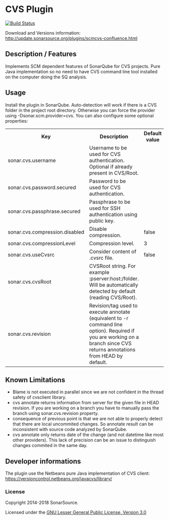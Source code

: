 # CVS Plugin

[![Build Status](https://travis-ci.org/SonarQubeCommunity/sonar-scm-cvs.svg?branch=master)](https://travis-ci.org/SonarQubeCommunity/sonar-scm-cvs)

Download and Versions information: http://update.sonarsource.org/plugins/scmcvs-confluence.html

## Description / Features
Implements SCM dependent features of SonarQube for CVS projects. Pure Java implementation so no need to have CVS command line tool installed on the computer doing the SQ analysis.

## Usage
Install the plugin in SonarQube. Auto-detection will work if there is a CVS folder in the project root directory. Otherwise you can force the provider using -Dsonar.scm.provider=cvs.
You can also configure some optional properties:

<table>
<tr><th>Key</th><th>Description</th><th>Default value</th></tr>
<tr><td>sonar.cvs.username</td>
	<td>Username to be used for CVS authentication. Optional if already present in CVS/Root.</td></tr>
<tr><td>sonar.cvs.password.secured</td>
	<td>Password to be used for CVS authentication.</td></tr>
<tr><td>sonar.cvs.passphrase.secured</td>
	<td>Passphrase to be used for SSH authentication using public key.</td></tr>
<tr><td>sonar.cvs.compression.disabled</td>
	<td>Disable compression.</td>
	<td>false</td></tr>
<tr><td>sonar.cvs.compressionLevel</td>
	<td>Compression level.</td>
	<td>3</td></tr>
<tr><td>sonar.cvs.useCvsrc</td>
	<td>Consider content of .cvsrc file.</td>
	<td>false</td></tr>
<tr><td>sonar.cvs.cvsRoot</td>
	<td>CVSRoot string. For example :pserver:host:/folder. Will be automatically detected by default (reading CVS/Root).</td></tr>
<tr><td>sonar.cvs.revision</td>
	<td>Revision/tag used to execute annotate (equivalent to -r command line option). Required if you are working on a branch since CVS returns annotations from HEAD by default.</td></tr>
</table>

## Known Limitations
* Blame is not executed in parallel since we are not confident in the thread safety of cvsclient library.
* cvs annotate <afile> returns information from server for the given file in HEAD revision. If you are working on a branch you have to manually pass the branch using sonar.cvs.revision property.
* consequence of previous point is that we are not able to properly detect that there are local uncommited changes. So annotate result can be inconsistent with source code analyzed by SonarQube.
* cvs annotate only returns date of the change (and not datetime like most other providers). This lack of precision can be an issue to distinguish changes commited in the same day.

## Developer informations
The plugin use the Netbeans pure Java implementation of CVS client: https://versioncontrol.netbeans.org/javacvs/library/

### License

Copyright 2014-2018 SonarSource.

Licensed under the [GNU Lesser General Public License, Version 3.0](http://www.gnu.org/licenses/lgpl.txt)
